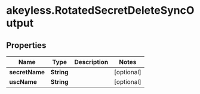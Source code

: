# akeyless.RotatedSecretDeleteSyncOutput

## Properties

Name | Type | Description | Notes
------------ | ------------- | ------------- | -------------
**secretName** | **String** |  | [optional] 
**uscName** | **String** |  | [optional] 


